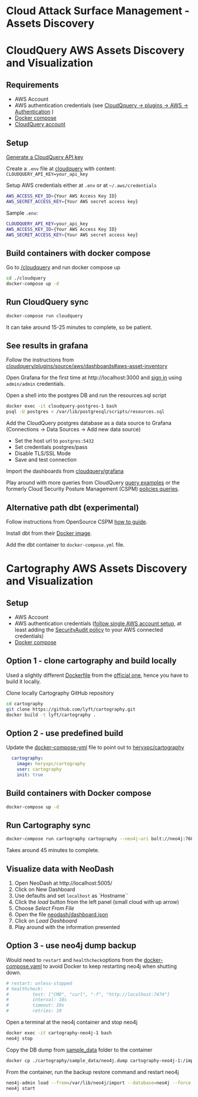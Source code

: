 # Cloud Attack Surface Management - Assets Discovery

# CloudQuery AWS Assets Discovery and Visualization

## Requirements
- AWS Account
- AWS authentication credentials (see [CloudQquery -> plugins -> AWS -> Authentication](https://hub.cloudquery.io/plugins/source/cloudquery/aws/latest/docs#authentication) )
- [Docker compose](https://docs.docker.com/compose/)
- [CloudQuery account](https://www.cloudquery.io/auth/register)

## Setup 
[Generate a CloudQuery API key](https://docs.cloudquery.io/docs/deployment/generate-api-key)

Create a `.env` file at [cloudquery](./cloudquery) with content: `CLOUDQUERY_API_KEY=your_api_key`

Setup AWS credentials either at `.env` or at `~/.aws/credentials`
```bash
AWS_ACCESS_KEY_ID={Your AWS Access Key ID}
AWS_SECRET_ACCESS_KEY={Your AWS secret access key}
```

Sample `.env`:
```bash
CLOUDQUERY_API_KEY=your_api_key
AWS_ACCESS_KEY_ID={Your AWS Access Key ID}
AWS_SECRET_ACCESS_KEY={Your AWS secret access key}
```

## Build containers with docker compose
Go to [/cloudquery](./cloudquery) and run docker compose up
```bash
cd ./cloudquery
docker-compose up -d
```

## Run CloudQuery sync
```bash
docker-compose run cloudquery
```
It can take around 15-25 minutes to complete, so be patient.

## See results in grafana
Follow the instructions from [cloudquery/plugins/source/aws/dashboards#aws-asset-inventory](https://github.com/cloudquery/cloudquery/tree/main/plugins/source/aws/dashboards#aws-asset-inventory)

Open Grafana for the first time at http://localhost:3000 and [sign in](https://grafana.com/docs/grafana/latest/setup-grafana/sign-in-to-grafana/) using `admin/admin` credentials.

Open a shell into the postgres DB and run the resources.sql script
```bash
docker exec -it cloudquery-postgres-1 bash
psql -U postgres < /var/lib/postgresql/scripts/resources.sql
```

Add the CloudQuery postgres database as a data source to Grafana (Connections -> Data Sources -> Add new data source)
- Set the host url to `postgres:5432`
- Set credentials postgres/pass
- Disable TLS/SSL Mode
- Save and test connection

Import the dashboards from [cloudquery/grafana](./cloudquery/grafana/)

Play around with more queries from CloudQuery [query examples](https://hub.cloudquery.io/plugins/source/cloudquery/aws/latest/docs#query-examples) or the formerly Cloud Security Posture Management (CSPM) [policies queries](https://github.com/cloudquery/cloudquery/tree/main/plugins/source/aws/policies_v1). 

## Alternative path dbt (experimental)
Follow instructions from OpenSource CSPM [how to guide](https://docs.cloudquery.io/how-to-guides/open-source-cspm).

Install dbt from their [Docker image](https://docs.getdbt.com/docs/core/docker-install).

Add the dbt container to `docker-compose.yml` file.

# Cartography AWS Assets Discovery and Visualization

## Setup
- AWS Account
- AWS authentication credentials ([follow single AWS account setup](https://lyft.github.io/cartography/modules/aws/config.html), at least adding the [SecurityAudit policy](https://docs.aws.amazon.com/IAM/latest/UserGuide/access_policies_job-functions.html#jf_security-auditor) to your AWS connected credentials)
- [Docker compose](https://docs.docker.com/compose/)

## Option 1 - clone cartography and build locally
Used a slightly different [Dockerfile](./cartography/Dockerfile) from the [official one](https://github.com/lyft/cartography/blob/master/Dockerfile), hence you have to build it locally.

Clone locally Cartography GitHub repository
```bash
cd cartography
git clone https://github.com/lyft/cartography.git
docker build -t lyft/cartography .
```

## Option 2 - use predefined build
Update the [docker-compose-yml](./cartography/docker-compose.yml) file to point out to [heryxpc/cartography](https://hub.docker.com/repository/docker/heryxpc/cartography/general)
```yaml
  cartography:
    image: heryxpc/cartography
    user: cartography
    init: true
```

## Build containers with Docker compose
```bash
docker-compose up -d
```

## Run Cartography sync
```bash
docker-compose run cartography cartography --neo4j-uri bolt://neo4j:7687
```
Takes around 45 minutes to complete.

## Visualize data with NeoDash
1. Open NeoDash at http://localhost:5005/
1. Click on New Dashboard
1. Use defaults and set `localhost` as `Hostname``
1. Click the _load_ button from the left panel (small cloud with up arrow)
1. Choose _Select From File_
1. Open the file [neodash/dashboard.json](./neodash/dashboard.json)
1. Click on _Load Dashboard_
1. Play around with the information presented

## Option 3 - use neo4j dump backup
Would need to `restart` and `healthcheck`options from the [docker-compose.yaml](./cartography/docker-compose.yaml) to avoid Docker to keep restarting neo4j when shutting down.
```yml
# restart: unless-stopped
# healthcheck:
#         test: ["CMD", "curl", "-f", "http://localhost:7474"]
#         interval: 10s
#         timeout: 10s
#         retries: 10
```

Open a terminal at the neo4j container and stop neo4j
```bash
docker exec -it cartography-neo4j-1 bash
neo4j stop
```

Copy the DB dump from [sample_data](./cartography/sample_data) folder to the container
```bash
docker cp ./cartography/sample_data/neo4j.dump cartography-neo4j-1:/import/neo4j.dump
```

From the container, run the backup restore command and restart neo4j
```bash
neo4j-admin load --from=/var/lib/neo4j/import --database=neo4j --force
neo4j start
```
